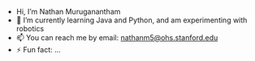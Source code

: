 - Hi, I’m Nathan Muruganantham
- 🌱 I’m currently learning Java and Python, and am experimenting with robotics
- 📫 You can reach me by email: nathanm5@ohs.stanford.edu
- ⚡ Fun fact: ...

<!---
RevengeNMUS/RevengeNMUS is a ✨ special ✨ repository because its `README.md` (this file) appears on your GitHub profile.
You can click the Preview link to take a look at your changes.
--->
